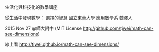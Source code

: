 生活化與科技化的數學講座


從生活中發現數學： 選擇的智慧
國立東華大學 應用數學系 魏澤人

2015 Nov 27 @師大附中 (MIT License http://github.com/tjwei/math-can-see-dimensions)

線上看
http://tjwei.github.io/math-can-see-dimensions/